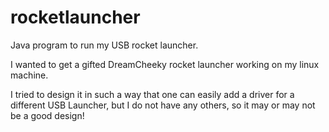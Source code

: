 # rocketlauncher
Java program to run my USB rocket launcher.

I wanted to get a gifted DreamCheeky rocket launcher working on my linux machine.

I tried to design it in such a way that one can easily add a driver for a different
USB Launcher, but I do not have any others, so it may or may not be a good design!